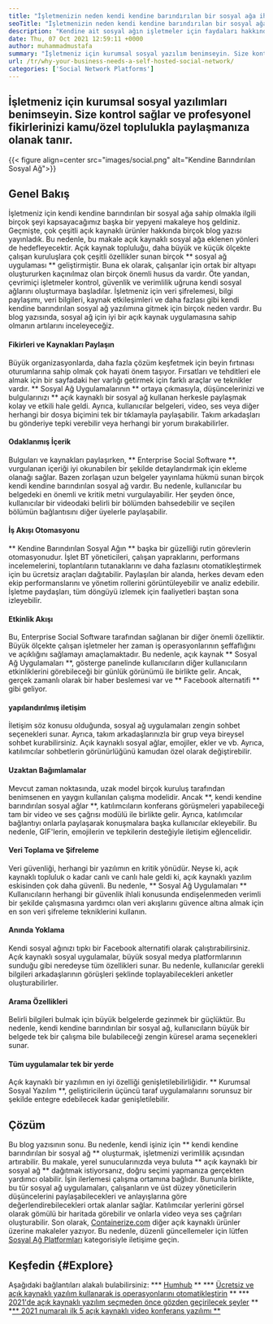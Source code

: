 ```yaml
---
title: "İşletmenizin neden kendi kendine barındırılan bir sosyal ağa ihtiyacı var?" 
seoTitle: "İşletmenizin neden kendi kendine barındırılan bir sosyal ağa ihtiyacı var?" 
description: "Kendine ait sosyal ağın işletmeler için faydaları hakkında bilgi edinmek için bu makaleyi izleyin. Takımlar ve bireyler için kamu/özel alanlar kurmanıza olanak tanır." 
date: Thu, 07 Oct 2021 12:59:11 +0000
author: muhammadmustafa
summary: "İşletmeniz için kurumsal sosyal yazılım benimseyin. Size kontrol sağlar ve profesyonel fikirlerinizi kamu/özel toplulukla paylaşmanıza olanak tanır." 
url: /tr/why-your-business-needs-a-self-hosted-social-network/
categories: ['Social Network Platforms']
---
```


## İşletmeniz için kurumsal sosyal yazılımları benimseyin. Size kontrol sağlar ve profesyonel fikirlerinizi kamu/özel toplulukla paylaşmanıza olanak tanır.

{{< figure align=center src="images/social.png" alt="Kendine Barındırılan Sosyal Ağ">}}


## Genel Bakış
İşletmeniz için kendi kendine barındırılan bir sosyal ağa sahip olmakla ilgili birçok şeyi kapsayacağımız başka bir yepyeni makaleye hoş geldiniz. Geçmişte, çok çeşitli açık kaynaklı ürünler hakkında birçok blog yazısı yayınladık. Bu nedenle, bu makale açık kaynaklı sosyal ağa eklenen yönleri de hedefleyecektir. Açık kaynak topluluğu, daha büyük ve küçük ölçekte çalışan kuruluşlara çok çeşitli özellikler sunan birçok ** sosyal ağ uygulaması ** geliştirmiştir. Buna ek olarak, çalışanlar için ortak bir altyapı oluştururken kaçınılmaz olan birçok önemli husus da vardır.
Öte yandan, çevrimiçi işletmeler kontrol, güvenlik ve verimlilik uğruna kendi sosyal ağlarını oluşturmaya başladılar. İşletmeniz için veri şifrelemesi, bilgi paylaşımı, veri bilgileri, kaynak etkileşimleri ve daha fazlası gibi kendi kendine barındırılan sosyal ağ yazılımına gitmek için birçok neden vardır. Bu blog yazısında, sosyal ağ için iyi bir açık kaynak uygulamasına sahip olmanın artılarını inceleyeceğiz.

#### Fikirleri ve Kaynakları Paylaşın
Büyük organizasyonlarda, daha fazla çözüm keşfetmek için beyin fırtınası oturumlarına sahip olmak çok hayati önem taşıyor. Fırsatları ve tehditleri ele almak için bir sayfadaki her varlığı getirmek için farklı araçlar ve teknikler vardır. ** Sosyal Ağ Uygulamalarının ** ortaya çıkmasıyla, düşüncelerinizi ve bulgularınızı ** açık kaynaklı bir sosyal ağ kullanan herkesle paylaşmak kolay ve etkili hale geldi. Ayrıca, kullanıcılar belgeleri, video, ses veya diğer herhangi bir dosya biçimini tek bir tıklamayla paylaşabilir. Takım arkadaşları bu gönderiye tepki verebilir veya herhangi bir yorum bırakabilirler.

#### Odaklanmış İçerik
Bulguları ve kaynakları paylaşırken, ** Enterprise Social Software **, vurgulanan içeriği iyi okunabilen bir şekilde detaylandırmak için ekleme olanağı sağlar. Bazen zorlaşan uzun belgeler yayınlama hükmü sunan birçok kendi kendine barındırılan sosyal ağ vardır. Bu nedenle, kullanıcılar bu belgedeki en önemli ve kritik metni vurgulayabilir. Her şeyden önce, kullanıcılar bir videodaki belirli bir bölümden bahsedebilir ve seçilen bölümün bağlantısını diğer üyelerle paylaşabilir.

#### İş Akışı Otomasyonu
** Kendine Barındırılan Sosyal Ağın ** başka bir güzelliği rutin görevlerin otomasyonudur. İşlet BT yöneticileri, çalışan yapraklarını, performans incelemelerini, toplantıların tutanaklarını ve daha fazlasını otomatikleştirmek için bu ücretsiz araçları dağıtabilir. Paylaşılan bir alanda, herkes devam eden ekip performanslarını ve yönetim rollerini görüntüleyebilir ve analiz edebilir. İşletme paydaşları, tüm döngüyü izlemek için faaliyetleri baştan sona izleyebilir.

#### Etkinlik Akışı
Bu, Enterprise Social Software tarafından sağlanan bir diğer önemli özelliktir. Büyük ölçekte çalışan işletmeler her zaman iş operasyonlarının şeffaflığını ve açıklığını sağlamayı amaçlamaktadır. Bu nedenle, açık kaynak ** Sosyal Ağ Uygulamaları **, gösterge panelinde kullanıcıların diğer kullanıcıların etkinliklerini görebileceği bir günlük görünümü ile birlikte gelir. Ancak, gerçek zamanlı olarak bir haber beslemesi var ve ** Facebook alternatifi ** gibi geliyor.

#### yapılandırılmış iletişim
İletişim söz konusu olduğunda, sosyal ağ uygulamaları zengin sohbet seçenekleri sunar. Ayrıca, takım arkadaşlarınızla bir grup veya bireysel sohbet kurabilirsiniz. Açık kaynaklı sosyal ağlar, emojiler, ekler ve vb. Ayrıca, katılımcılar sohbetlerin görünürlüğünü kamudan özel olarak değiştirebilir.

#### Uzaktan Bağımlamalar
Mevcut zaman noktasında, uzak model birçok kuruluş tarafından benimsenen en yaygın kullanılan çalışma modelidir. Ancak **, kendi kendine barındırılan sosyal ağlar **, katılımcıların konferans görüşmeleri yapabileceği tam bir video ve ses çağrısı modülü ile birlikte gelir. Ayrıca, katılımcılar bağlantıyı onlarla paylaşarak konuşmalara başka kullanıcılar ekleyebilir. Bu nedenle, GIF'lerin, emojilerin ve tepkilerin desteğiyle iletişim eğlencelidir.

#### Veri Toplama ve Şifreleme
Veri güvenliği, herhangi bir yazılımın en kritik yönüdür. Neyse ki, açık kaynaklı topluluk o kadar canlı ve canlı hale geldi ki, açık kaynaklı yazılım eskisinden çok daha güvenli. Bu nedenle, ** Sosyal Ağ Uygulamaları ** Kullanıcıların herhangi bir güvenlik ihlali konusunda endişelenmeden verimli bir şekilde çalışmasına yardımcı olan veri akışlarını güvence altına almak için en son veri şifreleme tekniklerini kullanın.

#### Anında Yoklama
Kendi sosyal ağınızı tıpkı bir Facebook alternatifi olarak çalıştırabilirsiniz. Açık kaynaklı sosyal uygulamalar, büyük sosyal medya platformlarının sunduğu gibi neredeyse tüm özellikleri sunar. Bu nedenle, kullanıcılar gerekli bilgileri arkadaşlarının görüşleri şeklinde toplayabilecekleri anketler oluşturabilirler.

#### Arama Özellikleri
Belirli bilgileri bulmak için büyük belgelerde gezinmek bir güçlüktür. Bu nedenle, kendi kendine barındırılan bir sosyal ağ, kullanıcıların büyük bir belgede tek bir çalışma bile bulabileceği zengin küresel arama seçenekleri sunar.

#### Tüm uygulamalar tek bir yerde
Açık kaynaklı bir yazılımın en iyi özelliği genişletilebilirliğidir. ** Kurumsal Sosyal Yazılım **, geliştiricilerin üçüncü taraf uygulamalarını sorunsuz bir şekilde entegre edebilecek kadar genişletilebilir.

## Çözüm
Bu blog yazısının sonu. Bu nedenle, kendi işiniz için ** kendi kendine barındırılan bir sosyal ağ ** oluşturmak, işletmenizi verimlilik açısından artırabilir. Bu makale, yerel sunucularınızda veya buluta ** açık kaynaklı bir sosyal ağ ** dağıtmak istiyorsanız, doğru seçimi yapmanıza gerçekten yardımcı olabilir. İşin ilerlemesi çalışma ortamına bağlıdır. Bununla birlikte, bu tür sosyal ağ uygulamaları, çalışanların ve üst düzey yöneticilerin düşüncelerini paylaşabilecekleri ve anlayışlarına göre değerlendirebilecekleri ortak alanlar sağlar. Katılımcılar yerlerini görsel olarak gömülü bir haritada görebilir ve onlarla video veya ses çağrıları oluşturabilir.
Son olarak, [Containerize.com][1] diğer açık kaynaklı ürünler üzerine makaleler yazıyor. Bu nedenle, düzenli güncellemeler için lütfen [Sosyal Ağ Platformları][2] kategorisiyle iletişime geçin.

## Keşfedin {#Explore}
Aşağıdaki bağlantıları alakalı bulabilirsiniz:
  *** [Humhub][3] **
  *** [Ücretsiz ve açık kaynaklı yazılım kullanarak iş operasyonlarını otomatikleştirin][4] **
  *** [2021'de açık kaynaklı yazılım seçmeden önce gözden geçirilecek şeyler][5] **
  *[** 2021 numaralı ilk 5 açık kaynaklı video konferans yazılımı **][6]

  
[1]: https://www.containerize.com/
[2]: https://products.containerize.com/social-network-platforms/
[3]: https://products.containerize.com/social-network-platforms/humhub/
[4]: https://blog.containerize.com/blogging/automate-business-operations-using-open-source-software/
[5]: https://blog.containerize.com/cmdb-software/things-to-review-before-opting-open-source-software-in-2021/
[6]: https://blog.containerize.com/video-conferencing-software/top-5-open-source-video-conferencing-software-of-2021/
